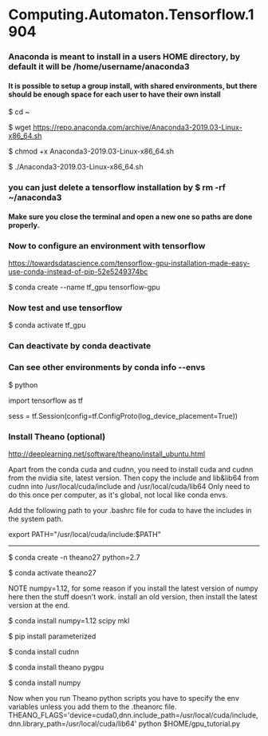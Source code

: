 # Computing.Automaton.Tensorflow.1904

### Anaconda is meant to install in a users HOME directory, by default it will be /home/username/anaconda3

#### It is possible to setup a group install, with shared environments, but there should be enough space for each user to have their own install

 $ cd ~
 
 $ wget https://repo.anaconda.com/archive/Anaconda3-2019.03-Linux-x86_64.sh
 
 $ chmod +x Anaconda3-2019.03-Linux-x86_64.sh
 
 $ ./Anaconda3-2019.03-Linux-x86_64.sh
 
### you can just delete a tensorflow installation by $ rm -rf ~/anaconda3

#### Make sure you close the terminal and open a new one so paths are done properly.

### Now to configure an environment with tensorflow
 https://towardsdatascience.com/tensorflow-gpu-installation-made-easy-use-conda-instead-of-pip-52e5249374bc

 $ conda create --name tf_gpu tensorflow-gpu

### Now test and use tensorflow

 $ conda activate tf_gpu
### Can deactivate by conda deactivate
### Can see other environments by conda info --envs
 
 $ python

 import tensorflow as tf
 
 sess = tf.Session(config=tf.ConfigProto(log_device_placement=True))

### Install Theano (optional)
http://deeplearning.net/software/theano/install_ubuntu.html

Apart from the conda cuda and cudnn, you need to install cuda and cudnn from the nvidia site, latest version.
Then copy the include and lib&lib64 from cudnn into /usr/local/cuda/include and /usr/local/cuda/lib64
Only need to do this once per computer, as it's global, not local like conda envs.

Add the following path to your .bashrc file for cuda to have the includes in the system path.

export PATH="/usr/local/cuda/include:$PATH"

----------------------------------------------------------

 $ conda create -n theano27 python=2.7
 
 $ conda activate theano27

NOTE numpy=1.12, for some reason if you install the latest version of numpy here then the stuff doesn't work. install an old version, then install the latest version at the end.

 $ conda install numpy=1.12 scipy mkl

 $ pip install parameterized
 
 $ conda install cudnn 
 
 $ conda install theano pygpu
 
 $ conda install numpy

Now when you run Theano python scripts you have to specify the env variables unless you add them to the .theanorc file.
THEANO_FLAGS='device=cuda0,dnn.include_path=/usr/local/cuda/include,dnn.library_path=/usr/local/cuda/lib64' python $HOME/gpu_tutorial.py
